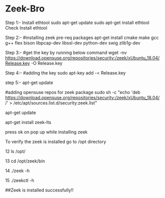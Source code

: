 # Zeek-Bro



Step 1:- Install ethtool 
  sudo apt-get update
  sudo apt-get install ethtool
Check Install
  ethtool

Step 2:- #installing zeek pre-req packages
  apt-get install cmake make gcc g++ flex bison libpcap-dev libssl-dev python-dev swig zlib1g-dev

Step 3:- #get the key by running below command
  wget -nv https://download.opensuse.org/repositories/security:/zeek/xUbuntu_18.04/Release.key -O Release.key
  
  
Step 4:- #adding the key
  sudo apt-key add -< Release.key 
  

step 5:- apt-get update

#adding opensuse repos for zeek package 
sudo sh -c "echo 'deb https://download.opensuse.org/repositories/security:/zeek/xUbuntu_18.04/ /' > /etc/apt/sources.list.d/security:zeek.list"

apt-get update

apt-get install zeek-lts

press ok on pop up while installing zeek

To verify the zeek is installed go to /opt directory    

12  ls /opt/
   
13  cd /opt/zeek/bin
   
14  ./zeek -h

15  ./zeekctl -h

##Zeek is installed successfully!!
